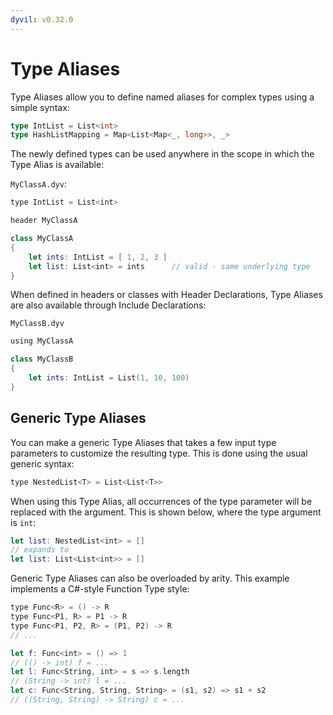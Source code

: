 ```yaml
---
dyvil: v0.32.0
---
```


# Type Aliases

Type Aliases allow you to define named aliases for complex types using a simple syntax:

```scala
type IntList = List<int>
type HashListMapping = Map<List<Map<_, long>>, _>
```

The newly defined types can be used anywhere in the scope in which the Type Alias is available:

`MyClassA.dyv`:

```swift
type IntList = List<int>

header MyClassA

class MyClassA
{
    let ints: IntList = [ 1, 2, 3 ]
    let list: List<int> = ints      // valid - same underlying type
}
```

When defined in headers or classes with Header Declarations, Type Aliases are also available through Include Declarations:

`MyClassB.dyv`

```swift
using MyClassA

class MyClassB
{
    let ints: IntList = List(1, 10, 100)
}
```

## Generic Type Aliases

You can make a generic Type Aliases that takes a few input type parameters to customize the resulting type. This is done using the usual generic syntax:

```swift
type NestedList<T> = List<List<T>>
```

When using this Type Alias, all occurrences of the type parameter will be replaced with the argument. This is shown below, where the type argument is `int`:

```swift
let list: NestedList<int> = []
// expands to
let list: List<List<int>> = []
```

Generic Type Aliases can also be overloaded by arity. This example implements a C\#-style Function Type style:

```swift
type Func<R> = () -> R
type Func<P1, R> = P1 -> R
type Func<P1, P2, R> = (P1, P2) -> R
// ...

let f: Func<int> = () => 1
// (() -> int) f = ...
let l: Func<String, int> = s => s.length
// (String -> int) l = ...
let c: Func<String, String, String> = (s1, s2) => s1 + s2
// ((String, String) -> String) c = ...
```



